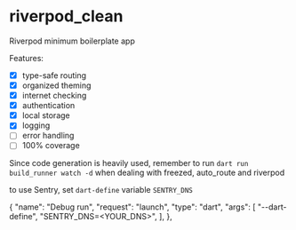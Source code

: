 # riverpod_clean

Riverpod minimum boilerplate app

Features:
- [x] type-safe routing
- [x] organized theming
- [x] internet checking
- [x] authentication
- [x] local storage
- [x] logging
- [ ] error handling
- [ ] 100% coverage

Since code generation is heavily used, remember to run
`dart run build_runner watch -d`
when dealing with freezed, auto_route and riverpod

to use Sentry, set `dart-define` variable `SENTRY_DNS`

{
    "name": "Debug run",
    "request": "launch",
    "type": "dart",
    "args": [
        "--dart-define",
        "SENTRY_DNS=<YOUR_DNS>",
    ],
},